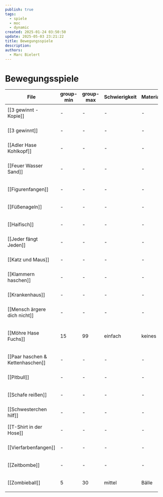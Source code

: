 ```yaml
---
publish: true
tags:
  - spiele
  - moc
  - dynamic
created: 2025-01-24 03:50:50
update: 2025-05-03 23:21:22
title: Bewegungsspiele
description: 
authors:
  - Marc Bielert
---
```


# Bewegungsspiele

<!-- QueryToSerialize: Table group-min, group-max, Schwierigkeit, Material, Spieldauer, category FROM #spiele AND "docs" WHERE contains(category, "bewegung") -->
<!-- SerializedQuery: Table group-min, group-max, Schwierigkeit, Material, Spieldauer, category FROM #spiele AND "docs" WHERE contains(category, "bewegung") -->

| File                                                                   | group-min | group-max | Schwierigkeit | Material | Spieldauer | category                                                  |
| ---------------------------------------------------------------------- | --------- | --------- | ------------- | -------- | ---------- | --------------------------------------------------------- |
| [[3 gewinnt - Kopie]]                       | \-        | \-        | \-            | \-       | \-         | <ul><li>bewegung</li></ul>                                |
| [[3 gewinnt]]                                       | \-        | \-        | \-            | \-       | \-         | <ul><li>bewegung</li></ul>                                |
| [[Adler Hase Kohlkopf]]                   | \-        | \-        | \-            | \-       | \-         | <ul><li>bewegung</li></ul>                                |
| [[Feuer Wasser Sand]]                       | \-        | \-        | \-            | \-       | \-         | <ul><li>warm-up</li><li>bewegung</li></ul>                |
| [[Figurenfangen]]                               | \-        | \-        | \-            | \-       | \-         | <ul><li>bewegung</li></ul>                                |
| [[Füßenageln]]                                     | \-        | \-        | \-            | \-       | \-         | <ul><li>bewegung</li></ul>                                |
| [[Haifisch]]                                         | \-        | \-        | \-            | \-       | \-         | <ul><li>bewegung</li></ul>                                |
| [[Jeder fängt Jeden]]                       | \-        | \-        | \-            | \-       | \-         | <ul><li>bewegung</li></ul>                                |
| [[Katz und Maus]]                               | \-        | \-        | \-            | \-       | \-         | <ul><li>bewegung</li></ul>                                |
| [[Klammern haschen]]                         | \-        | \-        | \-            | \-       | \-         | <ul><li>bewegung</li></ul>                                |
| [[Krankenhaus]]                                   | \-        | \-        | \-            | \-       | \-         | <ul><li>bewegung</li></ul>                                |
| [[Mensch ärgere dich nicht]]         | \-        | \-        | \-            | \-       | \-         | <ul><li>bewegung</li></ul>                                |
| [[Möhre Hase Fuchs]]                         | 15        | 99        | einfach       | keines   | 10         | <ul><li>fangen</li><li>warm-up</li><li>bewegung</li></ul> |
| [[Paar haschen & Kettenhaschen]] | \-        | \-        | \-            | \-       | \-         | <ul><li>bewegung</li></ul>                                |
| [[Pitbull]]                                           | \-        | \-        | \-            | \-       | \-         | <ul><li>bewegung</li></ul>                                |
| [[Schafe reißen]]                               | \-        | \-        | \-            | \-       | \-         | <ul><li>bewegung</li></ul>                                |
| [[Schwesterchen hilf]]                     | \-        | \-        | \-            | \-       | \-         | <ul><li>bewegung</li></ul>                                |
| [[T-Shirt in der Hose]]                   | \-        | \-        | \-            | \-       | \-         | <ul><li>bewegung</li></ul>                                |
| [[Vierfarbenfangen]]                         | \-        | \-        | \-            | \-       | \-         | <ul><li>bewegung</li></ul>                                |
| [[Zeitbombe]]                                       | \-        | \-        | \-            | \-       | \-         | <ul><li>bewegung</li></ul>                                |
| [[Zombieball]]                                     | 5         | 30        | mittel        | Bälle    | 10         | <ul><li>bewegung</li></ul>                                |
<!-- SerializedQuery END -->
